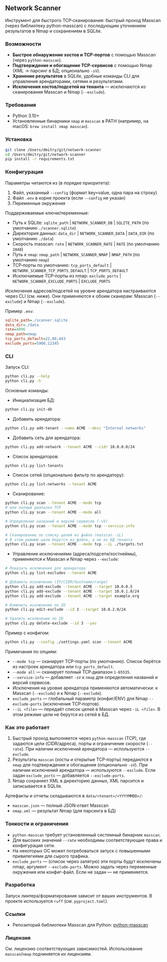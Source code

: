 ## Network Scanner

Инструмент для быстрого TCP‑сканирования: быстрый проход Masscan (через библиотеку python-masscan) с последующим уточнением результатов в Nmap и сохранением в SQLite.

### Возможности
- **Быстрое обнаружение хостов и TCP‑портов** с помощью Masscan (через `python-masscan`).
- **Подтверждение и обогащение TCP‑сервисов** с помощью Nmap (XML → парсинг в БД; опционально `-sV`).
- **Хранение результатов** в SQLite, удобные команды CLI для управления арендаторами, сетями и результатами.
- **Исключения хостов/подсетей на тенанта** — исключаются из сканирования Masscan и Nmap (`--exclude`).

### Требования
- Python 3.10+
- Установленные бинарники `nmap` и `masscan` в PATH (например, на macOS: `brew install nmap masscan`).

### Установка
```bash
git clone /Users/dmitry/git/network-scanner
cd /Users/dmitry/git/network-scanner
pip install -r requirements.txt
```

### Конфигурация
Параметры читаются из (в порядке приоритета):
1) Файл, указанный `--config` (формат key=value, одна пара на строку)
2) Файл `.env` в корне проекта (если `--config` не указан)
3) Переменные окружения

Поддерживаемые ключи/переменные:
- Путь к SQLite: `sqlite_path` | `NETWORK_SCANNER_DB` | `SQLITE_PATH` (по умолчанию `./scanner.sqlite`)
- Директория данных: `data_dir` | `NETWORK_SCANNER_DATA` | `DATA_DIR` (по умолчанию `./data`)
- Скорость masscan: `rate` | `NETWORK_SCANNER_RATE` | `RATE` (по умолчанию `2048`)
- Путь к `nmap`: `nmap_path` | `NETWORK_SCANNER_NMAP` | `NMAP_PATH` (по умолчанию `nmap`)
- TCP‑порты по умолчанию: `tcp_ports_default` | `NETWORK_SCANNER_TCP_PORTS_DEFAULT` | `TCP_PORTS_DEFAULT`
- Исключаемые TCP‑порты из nmap: `exclude_ports` | `NETWORK_SCANNER_EXCLUDE_PORTS` | `EXCLUDE_PORTS`

Исключения адресов/подсетей на уровне арендатора настраиваются через CLI (см. ниже). Они применяются к обоим сканерам: Masscan (`--exclude`) и Nmap (`--exclude`).

Пример `.env`:
```ini
sqlite_path=./scanner.sqlite
data_dir=./data
rate=4096
nmap_path=nmap
tcp_ports_default=22,80,443
exclude_ports=5900,12345
```

### CLI
Запуск CLI:
```bash
python cli.py --help
python cli.py -h
```

Основные команды:
- Инициализация БД:
```bash
python cli.py init-db
```

- Добавить арендатора:
```bash
python cli.py add-tenant --name ACME --desc "Internal networks"
```

- Добавить сеть для арендатора:
```bash
python cli.py add-network --tenant ACME --cidr 10.0.0.0/24
```

- Список арендаторов:
```bash
python cli.py list-tenants
```

- Список сетей (опционально фильтр по арендатору):
```bash
python cli.py list-networks --tenant ACME
```

- Сканирование:
```bash
python cli.py scan --tenant ACME --mode tcp
# или полный диапазон TCP
python cli.py scan --tenant ACME --mode all

# Определение названий и версий сервисов (-sV)
python cli.py scan --tenant ACME --mode tcp --service-info

# Сканирование по списку целей из файла (masscan -iL)
# В этом режиме цели берутся из файла, а не из БД тенанта
python cli.py scan --tenant ACME --mode tcp --iL ./targets.txt
```

- Управление исключениями (адреса/подсети/хостнеймы), применяются к Masscan и Nmap через `--exclude`:
```bash
# Показать исключения для арендатора
python cli.py list-excludes --tenant ACME

# Добавить исключение (IP/CIDR/hostname/range)
python cli.py add-exclude --tenant ACME --target 10.0.0.5
python cli.py add-exclude --tenant ACME --target 10.0.1.0/24
python cli.py add-exclude --tenant ACME --target example.org

# Изменить исключение по ID
python cli.py edit-exclude --id 3 --target 10.0.2.0/24

# Удалить исключение по ID
python cli.py delete-exclude --id 3 --yes
```

Пример с конфигом:
```bash
python cli.py --config ./settings.yaml scan --tenant ACME
```

Примечания по опциям:
- `--mode tcp` — сканирует TCP‑порты (по умолчанию). Список берётся из настроек арендатора или `tcp_ports_default`.
- `--mode all` — сканирует полный TCP‑диапазон `1-65535`.
- `--service-info` — добавляет `-sV` к `nmap` для определения названий и версий сервисов.
- Исключения на уровне арендатора применяются автоматически: к Masscan (`--exclude`) и к Nmap (`--exclude`).
- `exclude_ports` — глобальный параметр (конфиг/ENV) для Nmap `--exclude-ports` (исключение TCP‑портов).
- `--iL <file>` — передаёт список целей в Masscan через `-iL <file>`. В этом режиме цели не берутся из сетей в БД.

### Как это работает
1. Быстрый проход выполняется через `python-masscan` (TCP), где задаются цели (CIDR/адреса), порты и ограничение скорости (`--rate`). При наличии исключений арендатора — используются `--exclude`.
2. Результаты `masscan` (хосты и открытые TCP‑порты) передаются в `nmap` для подтверждения и обогащения (опционально `-sV`). При наличии исключений арендатора — используются `--exclude`. Если задан `exclude_ports` — добавляется `--exclude-ports`.
3. Nmap сохраняет XML в директорию данных, XML парсится и записывается в SQLite.

Артефакты и отчеты складываются в `data/<tenant>/<YYYYMMDD>/`:
- `masscan.json` — полный JSON‑ответ Masscan
- `nmap.xml` — результат Nmap (для парсинга в БД)

### Тонкости и ограничения
- `python-masscan` требует установленный системный бинарник `masscan`.
- Для высоких значений `--rate` необходимы соответствующие права и конфигурация сети.
- На некоторых ОС может потребоваться запуск с повышенными привилегиями для сырого трафика.
- `exclude_ports` — (список через запятую) эти порты будут исключены nmap, аргумент `--exclude-ports`. Можно задать через переменные окружения или конфиг-файл. Если не задан — не применяется.

### Разработка
Запуск линтера/форматирования зависит от ваших инструментов. В проекте используется `ruff` (см. `pyproject.toml`).

### Ссылки
- Репозиторий библиотеки Masscan для Python: [python-masscan](https://github.com/MyKings/python-masscan.git)

### Лицензия
См. лицензию соответствующих зависимостей. Использование `masscan`/`nmap` подчиняется их лицензиям.


